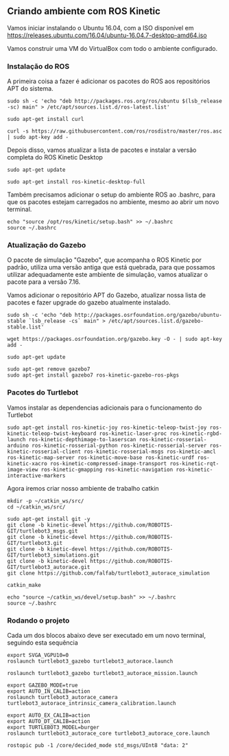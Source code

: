 ## Criando ambiente com ROS Kinetic

Vamos iniciar instalando o Ubuntu 16.04, com a ISO disponível em https://releases.ubuntu.com/16.04/ubuntu-16.04.7-desktop-amd64.iso

Vamos construir uma VM do VirtualBox com todo o ambiente configurado.

### Instalação do ROS

A primeira coisa a fazer é adicionar os pacotes do ROS aos repositórios APT do sistema.

```
sudo sh -c 'echo "deb http://packages.ros.org/ros/ubuntu $(lsb_release -sc) main" > /etc/apt/sources.list.d/ros-latest.list'

sudo apt-get install curl

curl -s https://raw.githubusercontent.com/ros/rosdistro/master/ros.asc | sudo apt-key add -
```

Depois disso, vamos atualizar a lista de pacotes e instalar a versão completa do ROS Kinetic Desktop

```
sudo apt-get update

sudo apt-get install ros-kinetic-desktop-full
```

Também precisamos adicionar o setup do ambiente ROS ao .bashrc, para que os pacotes estejam carregados no ambiente, mesmo ao abrir um novo terminal.

```
echo "source /opt/ros/kinetic/setup.bash" >> ~/.bashrc
source ~/.bashrc
```

### Atualização do Gazebo

O pacote de simulação "Gazebo", que acompanha o ROS Kinetic por padrão, utiliza uma versão antiga que está quebrada, para que possamos utilizar adequadamente este ambiente de simulação, vamos atualizar o pacote para a versão 7.16.

Vamos adicionar o repositório APT do Gazebo, atualizar nossa lista de pacotes e fazer upgrade do gazebo atualmente instalado.

```
sudo sh -c 'echo "deb http://packages.osrfoundation.org/gazebo/ubuntu-stable `lsb_release -cs` main" > /etc/apt/sources.list.d/gazebo-stable.list'

wget https://packages.osrfoundation.org/gazebo.key -O - | sudo apt-key add -

sudo apt-get update

sudo apt-get remove gazebo7
sudo apt-get install gazebo7 ros-kinetic-gazebo-ros-pkgs
```

### Pacotes do Turtlebot 

Vamos instalar as dependencias adicionais para o funcionamento do Turtlebot

```
sudo apt-get install ros-kinetic-joy ros-kinetic-teleop-twist-joy ros-kinetic-teleop-twist-keyboard ros-kinetic-laser-proc ros-kinetic-rgbd-launch ros-kinetic-depthimage-to-laserscan ros-kinetic-rosserial-arduino ros-kinetic-rosserial-python ros-kinetic-rosserial-server ros-kinetic-rosserial-client ros-kinetic-rosserial-msgs ros-kinetic-amcl ros-kinetic-map-server ros-kinetic-move-base ros-kinetic-urdf ros-kinetic-xacro ros-kinetic-compressed-image-transport ros-kinetic-rqt-image-view ros-kinetic-gmapping ros-kinetic-navigation ros-kinetic-interactive-markers
```

Agora iremos criar nosso ambiente de trabalho catkin

```
mkdir -p ~/catkin_ws/src/
cd ~/catkin_ws/src/

sudo apt-get install git -y
git clone -b kinetic-devel https://github.com/ROBOTIS-GIT/turtlebot3_msgs.git
git clone -b kinetic-devel https://github.com/ROBOTIS-GIT/turtlebot3.git
git clone -b kinetic-devel https://github.com/ROBOTIS-GIT/turtlebot3_simulations.git
git clone -b kinetic-devel https://github.com/ROBOTIS-GIT/turtlebot3_autorace.git
git clone https://github.com/falfab/turtlebot3_autorace_simulation

catkin_make

echo "source ~/catkin_ws/devel/setup.bash" >> ~/.bashrc
source ~/.bashrc
```

### Rodando o projeto 

Cada um dos blocos abaixo deve ser executado em um novo terminal, seguindo esta sequência

```
export SVGA_VGPU10=0
roslaunch turtlebot3_gazebo turtlebot3_autorace.launch
```

```
roslaunch turtlebot3_gazebo turtlebot3_autorace_mission.launch
```

```
export GAZEBO_MODE=true
export AUTO_IN_CALIB=action
roslaunch turtlebot3_autorace_camera turtlebot3_autorace_intrinsic_camera_calibration.launch
```

```
export AUTO_EX_CALIB=action
export AUTO_DT_CALIB=action
export TURTLEBOT3_MODEL=burger
roslaunch turtlebot3_autorace_core turtlebot3_autorace_core.launch
```

```
rostopic pub -1 /core/decided_mode std_msgs/UInt8 "data: 2"
```